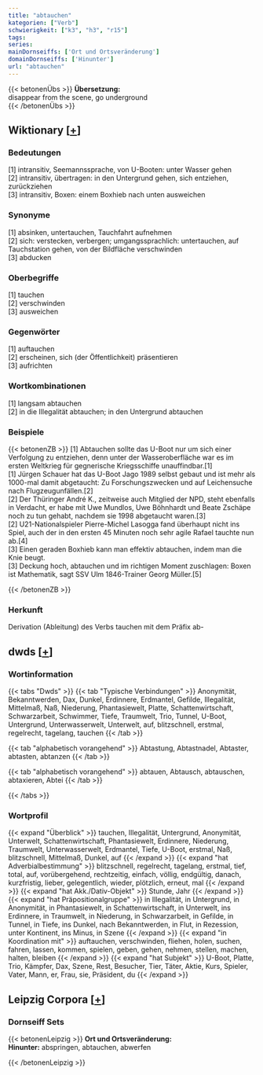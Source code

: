 ```yaml
---
title: "abtauchen"
kategorien: ["Verb"]
schwierigkeit: ["k3", "h3", "r15"]
tags:
series:
mainDornseiffs: ['Ort und Ortsveränderung']
domainDornseiffs: ['Hinunter']
url: "abtauchen"
---
```


{{< betonenÜbs >}}
**Übersetzung:**  
disappear from the scene, go underground  
{{< /betonenÜbs >}}

## Wiktionary [[+](https://de.wiktionary.org/wiki/abtauchen)]

### Bedeutungen
[1] intransitiv, Seemannssprache, von U-Booten: unter Wasser gehen  
[2] intransitiv, übertragen: in den Untergrund gehen, sich entziehen, zurückziehen  
[3] intransitiv, Boxen: einem Boxhieb nach unten ausweichen  

### Synonyme
[1] absinken, untertauchen, Tauchfahrt aufnehmen  
[2] sich: verstecken, verbergen; umgangssprachlich: untertauchen, auf Tauchstation gehen, von der Bildfläche verschwinden  
[3] abducken  

### Oberbegriffe
[1] tauchen  
[2] verschwinden  
[3] ausweichen  

### Gegenwörter
[1] auftauchen  
[2] erscheinen, sich (der Öffentlichkeit) präsentieren  
[3] aufrichten  

### Wortkombinationen
[1] langsam abtauchen  
[2] in die Illegalität abtauchen; in den Untergrund abtauchen  

### Beispiele
{{< betonenZB >}}
[1] Abtauchen sollte das U-Boot nur um sich einer Verfolgung zu entziehen, denn unter der Wasseroberfläche war es im ersten Weltkrieg für gegnerische Kriegsschiffe unauffindbar.[1]  
[1] Jürgen Schauer hat das U-Boot Jago 1989 selbst gebaut und ist mehr als 1000-mal damit abgetaucht: Zu Forschungszwecken und auf Leichensuche nach Flugzeugunfällen.[2]  
[2] Der Thüringer André K., zeitweise auch Mitglied der NPD, steht ebenfalls in Verdacht, er habe mit Uwe Mundlos, Uwe Böhnhardt und Beate Zschäpe noch zu tun gehabt, nachdem sie 1998 abgetaucht waren.[3]  
[2] U21-Nationalspieler Pierre-Michel Lasogga fand überhaupt nicht ins Spiel, auch der in den ersten 45 Minuten noch sehr agile Rafael tauchte nun ab.[4]  
[3] Einen geraden Boxhieb kann man effektiv abtauchen, indem man die Knie beugt.  
[3] Deckung hoch, abtauchen und im richtigen Moment zuschlagen: Boxen ist Mathematik, sagt SSV Ulm 1846-Trainer Georg Müller.[5]  

{{< /betonenZB >}}
### Herkunft
Derivation (Ableitung) des Verbs tauchen mit dem Präfix ab-  



## dwds [[+](https://www.dwds.de/wb/abtauchen)]

### Wortinformation
{{< tabs "Dwds" >}}
{{< tab "Typische Verbindungen" >}}
Anonymität, Bekanntwerden, Dax, Dunkel, Erdinnere, Erdmantel, Gefilde, Illegalität, Mittelmaß, Naß, Niederung, Phantasiewelt, Platte, Schattenwirtschaft, Schwarzarbeit, Schwimmer, Tiefe, Traumwelt, Trio, Tunnel, U-Boot, Untergrund, Unterwasserwelt, Unterwelt, auf, blitzschnell, erstmal, regelrecht, tagelang, tauchen
{{< /tab >}}

{{< tab "alphabetisch vorangehend" >}}
Abtastung, Abtastnadel, Abtaster, abtasten, abtanzen
{{< /tab >}}

{{< tab "alphabetisch vorangehend" >}}
abtauen, Abtausch, abtauschen, abtaxieren, Abtei
{{< /tab >}}

{{< /tabs >}}

### Wortprofil
{{< expand "Überblick" >}} tauchen, Illegalität, Untergrund, Anonymität, Unterwelt, Schattenwirtschaft, Phantasiewelt, Erdinnere, Niederung, Traumwelt, Unterwasserwelt, Erdmantel, Tiefe, U-Boot, erstmal, Naß, blitzschnell, Mittelmaß, Dunkel, auf {{< /expand >}}
{{< expand "hat Adverbialbestimmung" >}} blitzschnell, regelrecht, tagelang, erstmal, tief, total, auf, vorübergehend, rechtzeitig, einfach, völlig, endgültig, danach, kurzfristig, lieber, gelegentlich, wieder, plötzlich, erneut, mal {{< /expand >}}
{{< expand "hat Akk./Dativ-Objekt" >}} Stunde, Jahr {{< /expand >}}
{{< expand "hat Präpositionalgruppe" >}} in Illegalität, in Untergrund, in Anonymität, in Phantasiewelt, in Schattenwirtschaft, in Unterwelt, ins Erdinnere, in Traumwelt, in Niederung, in Schwarzarbeit, in Gefilde, in Tunnel, in Tiefe, ins Dunkel, nach Bekanntwerden, in Flut, in Rezession, unter Kontinent, ins Minus, in Szene {{< /expand >}}
{{< expand "in Koordination mit" >}} auftauchen, verschwinden, fliehen, holen, suchen, fahren, lassen, kommen, spielen, geben, gehen, nehmen, stellen, machen, halten, bleiben {{< /expand >}}
{{< expand "hat Subjekt" >}} U-Boot, Platte, Trio, Kämpfer, Dax, Szene, Rest, Besucher, Tier, Täter, Aktie, Kurs, Spieler, Vater, Mann, er, Frau, sie, Präsident, du {{< /expand >}}

## Leipzig Corpora [[+](https://corpora.uni-leipzig.de/en/res?word=abtauchen&corpusId=deu_newscrawl-public_2018)]

### Dornseiff Sets
{{< betonenLeipzig >}}
**Ort und Ortsveränderung:**  
**Hinunter:** abspringen, abtauchen, abwerfen  

{{< /betonenLeipzig >}}
